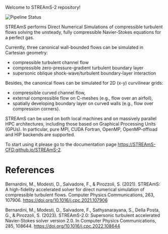 Welcome to STREAmS-2 repository!

![Pipeline Status](https://codehub.hlrs.de/coes/excellerat-p2/uc-6/streams/badges/main/pipeline.svg)

STREAmS performs Direct Numerical Simulations of compressible turbulent flows solving the unsteady, fully compressible Navier-Stokes equations for a perfect gas. 

Currently, three canonical wall-bounded flows can be simulated in Cartesian geometry:

* compressible turbulent channel flow
* compressible zero-pressure-gradient turbulent boundary layer
* supersonic oblique shock-wave/turbulent boundary-layer interaction

Besides, the canonical flows can be simulated for 2D (x-y) curvilinear grids:

* compressible curved channel flow,
* external compressible flow on C-meshes (e.g., flow over an airfoil),
* spatially developing boundary layer on curved walls (e.g., flow over compression corners).

STREAmS can be used on both local machines and on massively parallel HPC architectures, including those based on Graphical Processing Units (GPUs).
In particular, pure MPI, CUDA Fortran, OpenMP, OpenMP-offload and HIP backends are supported.

To start using it please go to the documentation page <https://STREAmS-CFD.github.io/STREAmS-2>.

# References

Bernardini, M., Modesti, D., Salvadore, F., & Pirozzoli, S. (2021). STREAmS: A high-fidelity accelerated solver for direct numerical simulation of compressible turbulent flows. Computer Physics Communications, 263, 107906. https://doi.org/10.1016/j.cpc.2021.107906

Bernardini, M., Modesti, D., Salvadore, F., Sathyanarayana, S., Della Posta, G., & Pirozzoli, S. (2023). STREAmS-2.0: Supersonic turbulent accelerated Navier-Stokes solver version 2.0. In Computer Physics Communications, 285, 108644. https://doi.org/10.1016/j.cpc.2022.108644
